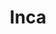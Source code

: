 ---
title: Inca
layout: post
description: summary
menu: nav/world/nations.html
image: 
tags: [Nations]
---